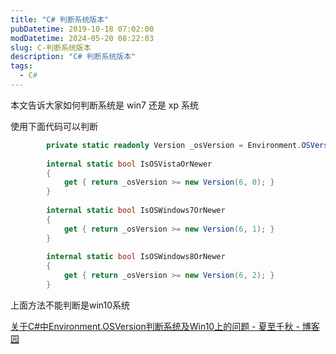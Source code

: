```yaml
---
title: "C# 判断系统版本"
pubDatetime: 2019-10-18 07:02:00
modDatetime: 2024-05-20 08:22:03
slug: C-判断系统版本
description: "C# 判断系统版本"
tags:
  - C#
---
```





本文告诉大家如何判断系统是 win7 还是 xp 系统

<!--more-->


<!-- CreateTime:2019/10/18 15:02:00 -->


使用下面代码可以判断

```csharp
        private static readonly Version _osVersion = Environment.OSVersion.Version;
 
        internal static bool IsOSVistaOrNewer
        {
            get { return _osVersion >= new Version(6, 0); }
        }
 
        internal static bool IsOSWindows7OrNewer
        {
            get { return _osVersion >= new Version(6, 1); }
        }
 
        internal static bool IsOSWindows8OrNewer
        {
            get { return _osVersion >= new Version(6, 2); }
        }
```

上面方法不能判断是win10系统

[关于C#中Environment.OSVersion判断系统及Win10上的问题 - 夏至千秋 - 博客园](https://www.cnblogs.com/chihirosan/p/5139078.html )

